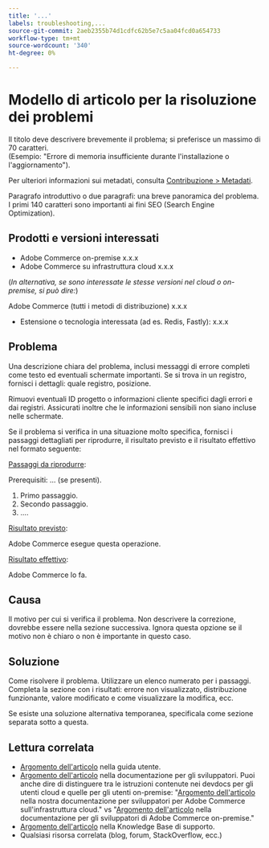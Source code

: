 ```yaml
---
title: '...'
labels: troubleshooting,...
source-git-commit: 2aeb2355b74d1cdfc62b5e7c5aa04fcd0a654733
workflow-type: tm+mt
source-wordcount: '340'
ht-degree: 0%

---
```



# Modello di articolo per la risoluzione dei problemi

Il titolo deve descrivere brevemente il problema; si preferisce un massimo di 70 caratteri.<br/>
(Esempio: &quot;Errore di memoria insufficiente durante l&#39;installazione o l&#39;aggiornamento&quot;).

Per ulteriori informazioni sui metadati, consulta [Contribuzione > Metadati](../../CONTRIBUTING.md#metadata).

Paragrafo introduttivo o due paragrafi: una breve panoramica del problema. I primi 140 caratteri sono importanti ai fini SEO (Search Engine Optimization).

## Prodotti e versioni interessati

* Adobe Commerce on-premise x.x.x
* Adobe Commerce su infrastruttura cloud x.x.x

(*In alternativa, se sono interessate le stesse versioni nel cloud o on-premise, si può dire:*)

Adobe Commerce (tutti i metodi di distribuzione) x.x.x

* Estensione o tecnologia interessata (ad es. Redis, Fastly): x.x.x

## Problema

Una descrizione chiara del problema, inclusi messaggi di errore completi come testo ed eventuali schermate importanti.
Se si trova in un registro, fornisci i dettagli: quale registro, posizione.

Rimuovi eventuali ID progetto o informazioni cliente specifici dagli errori e dai registri. Assicurati inoltre che le informazioni sensibili non siano incluse nelle schermate.

Se il problema si verifica in una situazione molto specifica, fornisci i passaggi dettagliati per riprodurre, il risultato previsto e il risultato effettivo nel formato seguente:

<u>Passaggi da riprodurre</u>:

Prerequisiti: ... (se presenti).

1. Primo passaggio.
1. Secondo passaggio.
1. ....

<u>Risultato previsto</u>:

Adobe Commerce esegue questa operazione.

<u>Risultato effettivo</u>:

Adobe Commerce lo fa.

## Causa

Il motivo per cui si verifica il problema. Non descrivere la correzione, dovrebbe essere nella sezione successiva. Ignora questa opzione se il motivo non è chiaro o non è importante in questo caso.

## Soluzione

Come risolvere il problema. Utilizzare un elenco numerato per i passaggi.
Completa la sezione con i risultati: errore non visualizzato, distribuzione funzionante, valore modificato e come visualizzare la modifica, ecc.

Se esiste una soluzione alternativa temporanea, specificala come sezione separata sotto a questa.

## Lettura correlata

* [Argomento dell&#39;articolo](https://experienceleague.adobe.com/en/docs/commerce-admin/user-guides/home) nella guida utente.
* [Argomento dell&#39;articolo](https://developer.adobe.com/commerce/docs/) nella documentazione per gli sviluppatori. Puoi anche dire di distinguere tra le istruzioni contenute nei devdocs per gli utenti cloud e quelle per gli utenti on-premise: &quot;[Argomento dell&#39;articolo](https://developer.adobe.com/commerce/docs/) nella nostra documentazione per sviluppatori per Adobe Commerce sull&#39;infrastruttura cloud.&quot; vs &quot;[Argomento dell&#39;articolo](https://developer.adobe.com/commerce/docs/) nella documentazione per gli sviluppatori di Adobe Commerce on-premise.&quot;
* [Argomento dell&#39;articolo](https://support.magento.com/hc/en-us) nella Knowledge Base di supporto.
* Qualsiasi risorsa correlata (blog, forum, StackOverflow, ecc.)
